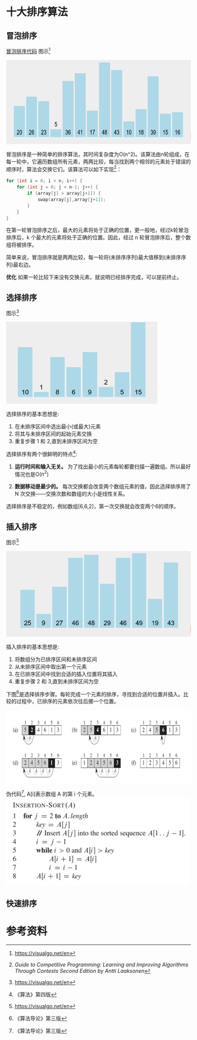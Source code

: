 # 十大排序算法

## 冒泡排序

[冒泡排序代码](./src/bubble_sort.h)
图示[^1]

<!-- ![bubble_sort.gif](../images/bubble_sort.gif) -->
<img src="../images/bubble_sort.gif" width="670" height="229" >

冒泡排序是一种简单的排序算法，其时间复杂度为O(n^2)。该算法由n轮组成，在每一轮中，它遍历数组所有元素，两两比较，每当找到两个相邻的元素处于错误的顺序时，算法会交换它们。该算法可以如下实现[^2]：

```c++
for (int i = 0; i < n; i++) {
    for (int j = 0; j < n-1; j++) {
        if (array[j] > array[j+1]) {
            swap(array[j],array[j+1]);
        }
    }
}
```
在第一轮冒泡排序之后，最大的元素将处于正确的位置，更一般地，经过k轮冒泡排序后，k 个最大的元素将处于正确的位置。因此，经过 n 轮冒泡排序后，整个数组将被排序。

简单来说，冒泡排序就是两两比较，每一轮将(未排序序列)最大值移到(未排序序列)最右边。

**优化**
如果一轮比较下来没有交换元素，就说明已经排序完成，可以提前终止。

## 选择排序

图示[^1]

<!-- ![select_sort](../images/select_sort.gif) -->
<img src="../images/select_sort.gif" width="413" height="223" >

选择排序的基本思想是:
1. 在未排序区间中选出最小(或最大)元素
2. 将其与未排序区间的起始元素交换
3. 重复步骤 1 和 2,直到未排序区间为空

选择排序有两个很鲜明的特点[^4]:

1. **运行时间和输入无关。** 为了找出最小的元素每轮都要扫描一遍数组。所以最好情况也是O($n^2$)

2. **数据移动是最少的。** 每次交换都会改变两个数组元素的值，因此选择排序用了 N 次交换——交换次数和数组的大小是线性关系。


选择排序是不稳定的，例如数组[6,6,2]，第一次交换就会改变两个6的顺序。


## 插入排序

图示[^1]

<!-- ![insertion_sort](../images/insertion_sort.gif) -->
<img src="../images/insertion_sort.gif" width="511" height="233" >


插入排序的基本思想是:
1. 将数组分为已排序区间和未排序区间
2. 从未排序区间中取出第一个元素
3. 在已排序区间中找到合适的插入位置将其插入
4. 重复步骤 2 和 3,直到未排序区间为空

下图[^3]是选择排序步骤。每轮完成一个元素的排序，寻找到合适的位置并插入。比较的过程中，已排序的元素依次往后挪一个位置。
<!-- ![insertion_sort_steps](../images/insertion_sort_steps.png) -->
<img src="../images/insertion_sort_steps.png" width="700" height="200" >


伪代码[^3], A[i]表示数组 A 的第 i 个元素。   
<img src="../images/insertion_sort_pseudocode.png" width="500" height="240" >

## 快速排序



# 参考资料
[^1]: https://visualgo.net/en

[^2]: *Guide to Competitive Programming: Learning and Improving Algorithms Through Contests Second Edition by Antti Laaksonen* 

[^3]:《算法导论》第三版  

[^4]:《算法》第四版

